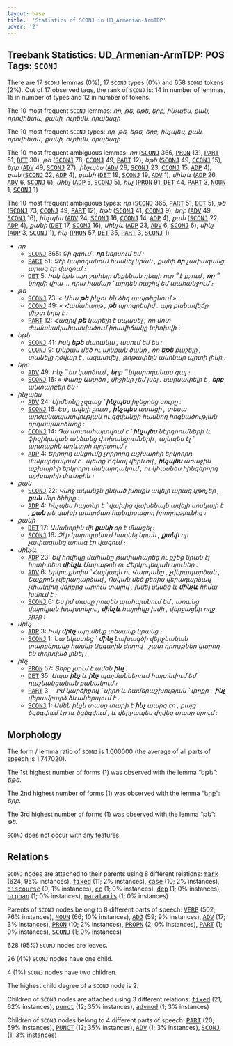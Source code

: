```yaml
---
layout: base
title:  'Statistics of SCONJ in UD_Armenian-ArmTDP'
udver: '2'
---
```


## Treebank Statistics: UD_Armenian-ArmTDP: POS Tags: `SCONJ`

There are 17 `SCONJ` lemmas (0%), 17 `SCONJ` types (0%) and 658 `SCONJ` tokens (2%).
Out of 17 observed tags, the rank of `SCONJ` is: 14 in number of lemmas, 15 in number of types and 12 in number of tokens.

The 10 most frequent `SCONJ` lemmas: <em>որ, թե, եթե, երբ, ինչպես, քան, որովհետև, քանի, ուրեմն, որպեսզի</em>

The 10 most frequent `SCONJ` types:  <em>որ, թե, եթե, երբ, ինչպես, քան, որովհետև, քանի, ուրեմն, որպեսզի</em>

The 10 most frequent ambiguous lemmas: <em>որ</em> (<tt><a href="hy_armtdp-pos-SCONJ.html">SCONJ</a></tt> 366, <tt><a href="hy_armtdp-pos-PRON.html">PRON</a></tt> 131, <tt><a href="hy_armtdp-pos-PART.html">PART</a></tt> 51, <tt><a href="hy_armtdp-pos-DET.html">DET</a></tt> 30), <em>թե</em> (<tt><a href="hy_armtdp-pos-SCONJ.html">SCONJ</a></tt> 78, <tt><a href="hy_armtdp-pos-CCONJ.html">CCONJ</a></tt> 49, <tt><a href="hy_armtdp-pos-PART.html">PART</a></tt> 12), <em>եթե</em> (<tt><a href="hy_armtdp-pos-SCONJ.html">SCONJ</a></tt> 49, <tt><a href="hy_armtdp-pos-CCONJ.html">CCONJ</a></tt> 15), <em>երբ</em> (<tt><a href="hy_armtdp-pos-ADV.html">ADV</a></tt> 49, <tt><a href="hy_armtdp-pos-SCONJ.html">SCONJ</a></tt> 27), <em>ինչպես</em> (<tt><a href="hy_armtdp-pos-ADV.html">ADV</a></tt> 28, <tt><a href="hy_armtdp-pos-SCONJ.html">SCONJ</a></tt> 23, <tt><a href="hy_armtdp-pos-CCONJ.html">CCONJ</a></tt> 15, <tt><a href="hy_armtdp-pos-ADP.html">ADP</a></tt> 4), <em>քան</em> (<tt><a href="hy_armtdp-pos-SCONJ.html">SCONJ</a></tt> 22, <tt><a href="hy_armtdp-pos-ADP.html">ADP</a></tt> 4), <em>քանի</em> (<tt><a href="hy_armtdp-pos-DET.html">DET</a></tt> 19, <tt><a href="hy_armtdp-pos-SCONJ.html">SCONJ</a></tt> 19, <tt><a href="hy_armtdp-pos-ADV.html">ADV</a></tt> 1), <em>մինչև</em> (<tt><a href="hy_armtdp-pos-ADP.html">ADP</a></tt> 26, <tt><a href="hy_armtdp-pos-ADV.html">ADV</a></tt> 6, <tt><a href="hy_armtdp-pos-SCONJ.html">SCONJ</a></tt> 6), <em>մինչ</em> (<tt><a href="hy_armtdp-pos-ADP.html">ADP</a></tt> 5, <tt><a href="hy_armtdp-pos-SCONJ.html">SCONJ</a></tt> 5), <em>ինչ</em> (<tt><a href="hy_armtdp-pos-PRON.html">PRON</a></tt> 91, <tt><a href="hy_armtdp-pos-DET.html">DET</a></tt> 44, <tt><a href="hy_armtdp-pos-PART.html">PART</a></tt> 3, <tt><a href="hy_armtdp-pos-NOUN.html">NOUN</a></tt> 1, <tt><a href="hy_armtdp-pos-SCONJ.html">SCONJ</a></tt> 1)

The 10 most frequent ambiguous types:  <em>որ</em> (<tt><a href="hy_armtdp-pos-SCONJ.html">SCONJ</a></tt> 365, <tt><a href="hy_armtdp-pos-PART.html">PART</a></tt> 51, <tt><a href="hy_armtdp-pos-DET.html">DET</a></tt> 5), <em>թե</em> (<tt><a href="hy_armtdp-pos-SCONJ.html">SCONJ</a></tt> 73, <tt><a href="hy_armtdp-pos-CCONJ.html">CCONJ</a></tt> 49, <tt><a href="hy_armtdp-pos-PART.html">PART</a></tt> 12), <em>եթե</em> (<tt><a href="hy_armtdp-pos-SCONJ.html">SCONJ</a></tt> 41, <tt><a href="hy_armtdp-pos-CCONJ.html">CCONJ</a></tt> 9), <em>երբ</em> (<tt><a href="hy_armtdp-pos-ADV.html">ADV</a></tt> 49, <tt><a href="hy_armtdp-pos-SCONJ.html">SCONJ</a></tt> 16), <em>ինչպես</em> (<tt><a href="hy_armtdp-pos-ADV.html">ADV</a></tt> 24, <tt><a href="hy_armtdp-pos-SCONJ.html">SCONJ</a></tt> 16, <tt><a href="hy_armtdp-pos-CCONJ.html">CCONJ</a></tt> 14, <tt><a href="hy_armtdp-pos-ADP.html">ADP</a></tt> 4), <em>քան</em> (<tt><a href="hy_armtdp-pos-SCONJ.html">SCONJ</a></tt> 22, <tt><a href="hy_armtdp-pos-ADP.html">ADP</a></tt> 4), <em>քանի</em> (<tt><a href="hy_armtdp-pos-DET.html">DET</a></tt> 17, <tt><a href="hy_armtdp-pos-SCONJ.html">SCONJ</a></tt> 16), <em>մինչև</em> (<tt><a href="hy_armtdp-pos-ADP.html">ADP</a></tt> 23, <tt><a href="hy_armtdp-pos-ADV.html">ADV</a></tt> 6, <tt><a href="hy_armtdp-pos-SCONJ.html">SCONJ</a></tt> 6), <em>մինչ</em> (<tt><a href="hy_armtdp-pos-ADP.html">ADP</a></tt> 3, <tt><a href="hy_armtdp-pos-SCONJ.html">SCONJ</a></tt> 1), <em>ինչ</em> (<tt><a href="hy_armtdp-pos-PRON.html">PRON</a></tt> 57, <tt><a href="hy_armtdp-pos-DET.html">DET</a></tt> 35, <tt><a href="hy_armtdp-pos-PART.html">PART</a></tt> 3, <tt><a href="hy_armtdp-pos-SCONJ.html">SCONJ</a></tt> 1)


* <em>որ</em>
  * <tt><a href="hy_armtdp-pos-SCONJ.html">SCONJ</a></tt> 365: <em>Չի զգում , <b>որ</b> ներսում եմ :</em>
  * <tt><a href="hy_armtdp-pos-PART.html">PART</a></tt> 51: <em>Չէի կարողանում հասնել նրան , քանի <b>որ</b> չափազանց արագ էր վազում ։</em>
  * <tt><a href="hy_armtdp-pos-DET.html">DET</a></tt> 5: <em>Իսկ եթե այդ ջահելը մեքենան դեպի ուր ՞ է քշում , <b>որ</b> ՞ կողմի վրա ... դրա համար ՝ արդեն հաշիվ եմ պահանջում ։</em>
* <em>թե</em>
  * <tt><a href="hy_armtdp-pos-SCONJ.html">SCONJ</a></tt> 73: <em>« Ահա <b>թե</b> ինչու են ձեզ պայթեցնում » ...</em>
  * <tt><a href="hy_armtdp-pos-CCONJ.html">CCONJ</a></tt> 49: <em>« Համահարթ , <b>թե</b> պրոգրեսիվ . այդ բանավեճը միշտ եղել է :</em>
  * <tt><a href="hy_armtdp-pos-PART.html">PART</a></tt> 12: <em>Հազիվ <b>թե</b> կարելի է սպասել , որ մոտ ժամանակահատվածում իրավիճակը կփոխվի ։</em>
* <em>եթե</em>
  * <tt><a href="hy_armtdp-pos-SCONJ.html">SCONJ</a></tt> 41: <em>Իսկ <b>եթե</b> մահանա , ասում եմ ես :</em>
  * <tt><a href="hy_armtdp-pos-CCONJ.html">CCONJ</a></tt> 9: <em>Այնքան մեծ ու այնքան ծանր , որ <b>եթե</b> քաշելը , տանելը դժվար է , ազատվել , թոթափելն անհնար պիտի լինի ։</em>
* <em>երբ</em>
  * <tt><a href="hy_armtdp-pos-ADV.html">ADV</a></tt> 49: <em>Ինչ ՞ ես կարծում , <b>երբ</b> ՞ կկարողանաս գալ ։</em>
  * <tt><a href="hy_armtdp-pos-SCONJ.html">SCONJ</a></tt> 16: <em>« Փառք Աստծո , միջինը չեմ լսել . սարսափելի է , <b>երբ</b> անտարբեր են :</em>
* <em>ինչպես</em>
  * <tt><a href="hy_armtdp-pos-ADV.html">ADV</a></tt> 24: <em>Սիմեոնը չզգաց ՝ <b>ինչպես</b> իջեցրեց սուրը :</em>
  * <tt><a href="hy_armtdp-pos-SCONJ.html">SCONJ</a></tt> 16: <em>Ես , ավելի շուտ , <b>ինչպես</b> ասացի , տեսա արժանապատվության ու զզվանքի հասնող հոգնածության դրդապատճառը :</em>
  * <tt><a href="hy_armtdp-pos-CCONJ.html">CCONJ</a></tt> 14: <em>Դա արտահայտվում է ՝ <b>ինչպես</b> ներդրումների և ֆիզիկական անձանց փոխանցումների , այնպես էլ ՝ արտաքին առևտրի ոլորտում ։</em>
  * <tt><a href="hy_armtdp-pos-ADP.html">ADP</a></tt> 4: <em>Երրորդ անցումը չորրորդ աշխարհի երկրորդ մակարդակում է . պետք է գնալ վերևով , <b>ինչպես</b> առաջին աշխարհի երկրորդ մակարդակում , ու կհասնես հինգերորդ աշխարհի մուտքին ։</em>
* <em>քան</em>
  * <tt><a href="hy_armtdp-pos-SCONJ.html">SCONJ</a></tt> 22: <em>Կնոջ ականջն ընկած խոսքն ավելի արագ կթռչեր , <b>քան</b> մեր ձիերը :</em>
  * <tt><a href="hy_armtdp-pos-ADP.html">ADP</a></tt> 4: <em>Ինչպես հայտնի է ՝ վախից վախենալն ավելի սոսկալի է , <b>քան</b> թե վախի պատճառ հանդիսացող իրողությունից ։</em>
* <em>քանի</em>
  * <tt><a href="hy_armtdp-pos-DET.html">DET</a></tt> 17: <em>Ամանորին մի <b>քանի</b> օր է մնացել :</em>
  * <tt><a href="hy_armtdp-pos-SCONJ.html">SCONJ</a></tt> 16: <em>Չէի կարողանում հասնել նրան , <b>քանի</b> որ չափազանց արագ էր վազում ։</em>
* <em>մինչև</em>
  * <tt><a href="hy_armtdp-pos-ADP.html">ADP</a></tt> 23: <em>Եվ հովիվը մահակը թափահարեց ու քշեց նրան էլ հոտի հետ <b>մինչև</b> Մարաթոն ու Հերկուլեսյան սյուներ :</em>
  * <tt><a href="hy_armtdp-pos-ADV.html">ADV</a></tt> 6: <em>Երկու քեռիս ՝ Հայկազն ու Վարդանը , չվերադարձան , Շաքրոն չվերադարձավ , Ոսկան մեծ քեռիս վերադարձավ չփակվող վերքից արյուն տալով , խմել սկսեց և <b>մինչև</b> հիմա խմում է ։</em>
  * <tt><a href="hy_armtdp-pos-SCONJ.html">SCONJ</a></tt> 6: <em>Ես իմ տասը րոպեն պահպանում եմ , առանց վայրկյան խախտելու , <b>մինչև</b> հայրիկը խմի , վերջացնի ողջ շիշը :</em>
* <em>մինչ</em>
  * <tt><a href="hy_armtdp-pos-ADP.html">ADP</a></tt> 3: <em>Իսկ <b>մինչ</b> այդ մենք տեսանք նրանց ։</em>
  * <tt><a href="hy_armtdp-pos-SCONJ.html">SCONJ</a></tt> 1: <em>Նա նկատեց ` <b>մինչ</b> նախագծի վերջնական տարբերակը հասնի Ազգային ժողով , շատ դրույթներ կարող են փոխված լինել :</em>
* <em>ինչ</em>
  * <tt><a href="hy_armtdp-pos-PRON.html">PRON</a></tt> 57: <em>Տերը լսում է ամեն <b>ինչ</b> :</em>
  * <tt><a href="hy_armtdp-pos-DET.html">DET</a></tt> 35: <em>Ապա <b>ինչ</b> և <b>ինչ</b> պայմաններում հայտնվում եմ դաշնակցական բանակում ։</em>
  * <tt><a href="hy_armtdp-pos-PART.html">PART</a></tt> 3: <em>- Իմ կարծիքով ՝ սիրո և համերաշխության ՝ փոքր - <b>ինչ</b> վերամբարձ ձևակերպում է ։</em>
  * <tt><a href="hy_armtdp-pos-SCONJ.html">SCONJ</a></tt> 1: <em>Ամեն ինչն տասը տարի է <b>ինչ</b> պարզ էր , բայց ձգձգվում էր ու ձգձգվում , և վերջապես փլվեց տասը օրում :</em>

## Morphology

The form / lemma ratio of `SCONJ` is 1.000000 (the average of all parts of speech is 1.747020).

The 1st highest number of forms (1) was observed with the lemma “եթե”: <em>եթե</em>.

The 2nd highest number of forms (1) was observed with the lemma “երբ”: <em>երբ</em>.

The 3rd highest number of forms (1) was observed with the lemma “թե”: <em>թե</em>.

`SCONJ` does not occur with any features.


## Relations

`SCONJ` nodes are attached to their parents using 8 different relations: <tt><a href="hy_armtdp-dep-mark.html">mark</a></tt> (624; 95% instances), <tt><a href="hy_armtdp-dep-fixed.html">fixed</a></tt> (11; 2% instances), <tt><a href="hy_armtdp-dep-case.html">case</a></tt> (10; 2% instances), <tt><a href="hy_armtdp-dep-discourse.html">discourse</a></tt> (9; 1% instances), <tt><a href="hy_armtdp-dep-cc.html">cc</a></tt> (1; 0% instances), <tt><a href="hy_armtdp-dep-dep.html">dep</a></tt> (1; 0% instances), <tt><a href="hy_armtdp-dep-orphan.html">orphan</a></tt> (1; 0% instances), <tt><a href="hy_armtdp-dep-parataxis.html">parataxis</a></tt> (1; 0% instances)

Parents of `SCONJ` nodes belong to 8 different parts of speech: <tt><a href="hy_armtdp-pos-VERB.html">VERB</a></tt> (502; 76% instances), <tt><a href="hy_armtdp-pos-NOUN.html">NOUN</a></tt> (66; 10% instances), <tt><a href="hy_armtdp-pos-ADJ.html">ADJ</a></tt> (59; 9% instances), <tt><a href="hy_armtdp-pos-ADV.html">ADV</a></tt> (17; 3% instances), <tt><a href="hy_armtdp-pos-PRON.html">PRON</a></tt> (10; 2% instances), <tt><a href="hy_armtdp-pos-PROPN.html">PROPN</a></tt> (2; 0% instances), <tt><a href="hy_armtdp-pos-PART.html">PART</a></tt> (1; 0% instances), <tt><a href="hy_armtdp-pos-SCONJ.html">SCONJ</a></tt> (1; 0% instances)

628 (95%) `SCONJ` nodes are leaves.

26 (4%) `SCONJ` nodes have one child.

4 (1%) `SCONJ` nodes have two children.

The highest child degree of a `SCONJ` node is 2.

Children of `SCONJ` nodes are attached using 3 different relations: <tt><a href="hy_armtdp-dep-fixed.html">fixed</a></tt> (21; 62% instances), <tt><a href="hy_armtdp-dep-punct.html">punct</a></tt> (12; 35% instances), <tt><a href="hy_armtdp-dep-advmod.html">advmod</a></tt> (1; 3% instances)

Children of `SCONJ` nodes belong to 4 different parts of speech: <tt><a href="hy_armtdp-pos-PART.html">PART</a></tt> (20; 59% instances), <tt><a href="hy_armtdp-pos-PUNCT.html">PUNCT</a></tt> (12; 35% instances), <tt><a href="hy_armtdp-pos-ADV.html">ADV</a></tt> (1; 3% instances), <tt><a href="hy_armtdp-pos-SCONJ.html">SCONJ</a></tt> (1; 3% instances)

